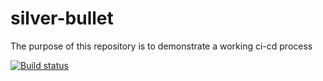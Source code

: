 # silver-bullet
The purpose of this repository is to demonstrate a working ci-cd process

[![Build status](https://ci.appveyor.com/api/projects/status/v6dwrtvpv8gkq1m3/branch/master?svg=true)](https://ci.appveyor.com/project/BobNelsonRB/silver-bullet/branch/master)
